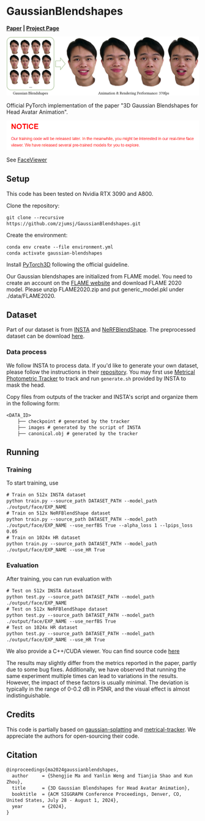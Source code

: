 # GaussianBlendshapes
**[Paper](https://gapszju.github.io/GaussianBlendshape/static/pdf/Gaussian_Blendshape.pdf) | [Project Page](https://gapszju.github.io/GaussianBlendshape/)**  

![teaser](./assets/teaser.jpg)

<!--
Our 3D Gaussian blendshapes are analogous to mesh blendshapes in classical parametric face models, which can be linearly blended with expressions coefficients to synthesize photo-realistic avatar animations in real time (370fps). -->

Official PyTorch implementation of the paper "3D Gaussian Blendshapes for Head Avatar Animation".  


![notice](./assets/notice.png)

See [FaceViewer](https://github.com/zjumsj/FaceViewer.git)

## Setup  

This code has been tested on Nvidia RTX 3090 and A800.

Clone the repository:

```
git clone --recursive https://github.com/zjumsj/GaussianBlendshapes.git
```

Create the environment:  

```
conda env create --file environment.yml
conda activate gaussian-blendshapes
```

<!-- PyTorch3D: TODO make it easy to use -->

Install [PyTorch3D](https://github.com/facebookresearch/pytorch3d/blob/main/INSTALL.md) following the official guideline.

Our Gaussian blendshapes are initialized from FLAME model. You need to create an account on the [FLAME website](https://flame.is.tue.mpg.de/download.php) and download FLAME 2020 model. Please unzip FLAME2020.zip and put generic_model.pkl under ./data/FLAME2020. 

## Dataset  

Part of our dataset is from [INSTA](https://github.com/Zielon/INSTA) and [NeRFBlendShape](https://github.com/USTC3DV/NeRFBlendShape-code). The preprocessed dataset can be download [here](https://zjueducn-my.sharepoint.com/:f:/g/personal/3140103086_zju_edu_cn/Egvkvtjac5NJg7_49vmuxysBiWYM-HRINk5un44C3SXdxw).

### Data process

We follow INSTA to process data.
If you'd like to generate your own dataset, please follow the instructions in their [repository](https://github.com/Zielon/INSTA).
You may first use [Metrical Photometric Tracker](https://github.com/Zielon/metrical-tracker) to track and run `generate.sh` provided by INSTA to mask the head.

Copy files from outputs of the tracker and INSTA's script and organize them in the following form:
```
<DATA_ID>
    ├── checkpoint # generated by the tracker 
    ├── images # generated by the script of INSTA
    ├── canonical.obj # generated by the tracker
```

## Running  

### Training

To start training, use  

```shell
# Train on 512x INSTA dataset
python train.py --source_path DATASET_PATH --model_path ./output/face/EXP_NAME
# Train on 512x NeRFBlendShape dataset
python train.py --source_path DATASET_PATH --model_path ./output/face/EXP_NAME --use_nerfBS True --alpha_loss 1 --lpips_loss 0.05
# Train on 1024x HR dataset
python train.py --source_path DATASET_PATH --model_path ./output/face/EXP_NAME --use_HR True
```

### Evaluation  

After training, you can run evaluation with

```shell
# Test on 512x INSTA dataset
python test.py --source_path DATASET_PATH --model_path ./output/face/EXP_NAME
# Test on 512x NeRFBlendShape dataset
python test.py --source_path DATASET_PATH --model_path ./output/face/EXP_NAME --use_nerfBS True
# Test on 1024x HR dataset
python test.py --source_path DATASET_PATH --model_path ./output/face/EXP_NAME --use_HR True 
```

We also provide a C++/CUDA viewer. You can find source code [here](https://github.com/zjumsj/FaceViewer.git)

The results may slightly differ from the metrics reported in the paper, partly due to some bug fixes. 
Additionally, we have observed that running the same experiment multiple times can lead to variations in the results. 
However, the impact of these factors is usually minimal. The deviation is typically in the range of 0-0.2 dB in PSNR, and the visual effect is almost indistinguishable. 

## Credits

This code is partially based on [gaussian-splatting](https://github.com/graphdeco-inria/gaussian-splatting) and [metrical-tracker](https://github.com/Zielon/metrical-tracker). We appreciate the authors for open-sourcing their code.

## Citation  

```
@inproceedings{ma2024gaussianblendshapes,
  author     = {Shengjie Ma and Yanlin Weng and Tianjia Shao and Kun Zhou},
  title      = {3D Gaussian Blendshapes for Head Avatar Animation},
  booktitle  = {ACM SIGGRAPH Conference Proceedings, Denver, CO, United States, July 28 - August 1, 2024},
  year       = {2024},
}
```



